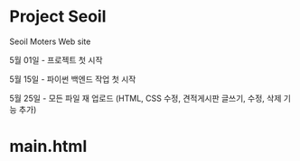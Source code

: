 # Project Seoil

Seoil Moters Web site

5월 01일 - 프로젝트 첫 시작

5월 15일 - 파이썬 백엔드 작업 첫 시작

5월 25일 - 모든 파일 재 업로드 (HTML, CSS 수정, 견적게시판 글쓰기, 수정, 삭제 기능 추가)


# main.html

